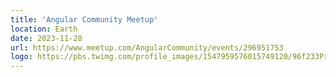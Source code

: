 ```yaml
---
title: 'Angular Community Meetup'
location: Earth
date: 2023-11-28
url: https://www.meetup.com/AngularCommunity/events/296951753
logo: https://pbs.twimg.com/profile_images/1547959576015749120/96f233Pr_400x400.jpg
---
```

